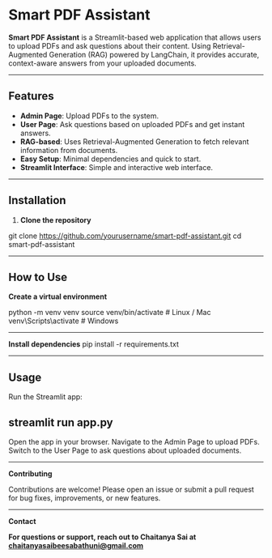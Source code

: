 # Smart PDF Assistant

**Smart PDF Assistant** is a Streamlit-based web application that allows users to upload PDFs and ask questions about their content. Using Retrieval-Augmented Generation (RAG) powered by LangChain, it provides accurate, context-aware answers from your uploaded documents.

---

## Features

- **Admin Page**: Upload PDFs to the system.
- **User Page**: Ask questions based on uploaded PDFs and get instant answers.
- **RAG-based**: Uses Retrieval-Augmented Generation to fetch relevant information from documents.
- **Easy Setup**: Minimal dependencies and quick to start.
- **Streamlit Interface**: Simple and interactive web interface.

---

## Installation

1. **Clone the repository**

git clone https://github.com/yourusername/smart-pdf-assistant.git
cd smart-pdf-assistant

---


## **How to Use**

**Create a virtual environment**

python -m venv venv
source venv/bin/activate   # Linux / Mac
venv\Scripts\activate      # Windows

---

**Install dependencies**
pip install -r requirements.txt

---

## Usage

Run the Streamlit app:

streamlit run app.py
---

Open the app in your browser.
Navigate to the Admin Page to upload PDFs.
Switch to the User Page to ask questions about uploaded documents.

---

**Contributing**

Contributions are welcome! Please open an issue or submit a pull request for bug fixes, improvements, or new features.

---

**Contact**

**For questions or support, reach out to Chaitanya Sai at chaitanyasaibeesabathuni@gmail.com**
